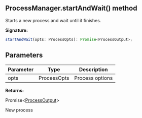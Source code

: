 
## ProcessManager.startAndWait() method

Starts a new process and wait until it finishes.

**Signature:**

```typescript
startAndWait(opts: ProcessOpts): Promise<ProcessOutput>;
```

## Parameters

|  Parameter | Type | Description |
|  --- | --- | --- |
|  opts | ProcessOpts | Process options |

**Returns:**

Promise&lt;[ProcessOutput](./sdk.processoutput.md)<!-- -->&gt;

New process

